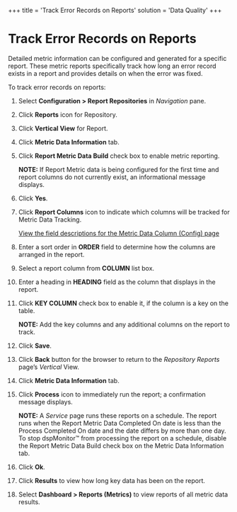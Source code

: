 +++
title = 'Track Error Records on Reports'
solution = 'Data Quality'
+++

# Track Error Records on Reports

Detailed metric information can be configured and generated for a
specific report. These metric reports specifically track how long an
error record exists in a report and provides details on when the error
was fixed.

To track error records on reports:

1.  Select **Configuration \> Report Repositories** in *Navigation*
    pane.

2.  Click **Reports** icon for Repository.

3.  Click **Vertical View** for Report.

4.  Click **Metric Data Information** tab.

5.  Click **Report Metric Data Build** check box to enable metric
    reporting.
    
    **NOTE:** If Report Metric data is being configured for the first
    time and report columns do not currently exist, an informational
    message displays.

6.  Click **Yes**.

7.  Click **Report Columns** icon to indicate which columns will be
    tracked for Metric Data Tracking.
    
    [View the field descriptions for the Metric Data Column (Config)
    page](../Page_Desc/Metric_Data_Column_Config.htm)

8.  Enter a sort order in **ORDER** field to determine how the columns
    are arranged in the report.

9.  Select a report column from **COLUMN** list box.

10. Enter a heading in **HEADING** field as the column that displays in
    the report.

11. Click **KEY COLUMN** check box to enable it, if the column is a key
    on the table.
    
    **NOTE:** Add the key columns and any additional columns on the
    report to track.

12. Click **Save**.

13. Click **Back** button for the browser to return to the *Repository
    Reports* page’s *Vertical* View.

14. Click **Metric Data Information** tab.

15. Click **Process** icon to immediately run the report; a confirmation
    message displays.
    
    **NOTE:** A *Service* page runs these reports on a schedule. The
    report runs when the Report Metric Data Completed On date is less
    than the Process Completed On date and the date differs by more than
    one day. To stop dspMonitor™ from processing the report on a
    schedule, disable the Report Metric Data Build check box on the
    Metric Data Information tab.

16. Click **Ok**.

17. Click **Results** to view how long key data has been on the report.

18. Select **Dashboard \> Reports (Metrics)** to view reports of all
    metric data results.
